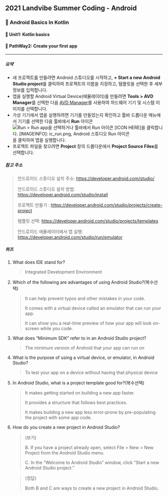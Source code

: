 ## 2021 Landvibe Summer Coding - Android

### 🔎 Android Basics In Kotlin

#### 📌 Unit1: Kotlin basics

#### 📌 PathWay2: Create your first app

<hr>

##### 요약

- 새 프로젝트를 만들려면 Android 스튜디오를 시작하고, **+ Start a new Android Studio project**를 클릭하여 프로젝트의 이름을 지정하고, 템플릿을 선택한 후 세부정보를 입력합니다.
- 앱을 실행할 Android Virtual Device(에뮬레이터)를 만들려면 **Tools > AVD Manager**를 선택한 다음 [AVD Manager](http://developer.android.com/tools/devices/managing-avds.html)를 사용하여 하드웨어 기기 및 시스템 이미지를 선택합니다.
- 가상 기기에서 앱을 실행하려면 기기를 만들었는지 확인하고 툴바 드롭다운 메뉴에서 기기를 선택한 다음 툴바에서 **Run** 아이콘 ![Run > Run app을 선택하거나 툴바에서 Run 아이콘 [ICON HERE]을 클릭합니다. [IMAGEINFO]: ic_run.png, Android 스튜디오 Run 아이콘](https://developer.android.com/codelabs/basic-android-kotlin-training-first-template-project/img/609c3e4473493202.png)을 클릭하여 앱을 실행합니다.
- 프로젝트 파일을 찾으려면 **Project** 창의 드롭다운에서 **Project Source Files**를 선택합니다.



##### 참고 주소

>안드로이드 스튜디오 설치 주소: https://developer.android.com/studio/
>
>안드로이드 스튜디오 설치 방법: https://developer.android.com/studio/install
>
>프로젝트 만들기 : https://developer.android.com/studio/projects/create-project
>
>템플릿 선택: https://developer.android.com/studio/projects/templates
>
>안드로이드 에뮬레이터에서 앱 실행: https://developer.android.com/studio/run/emulator



##### 퀴즈

1. What does IDE stand for?

   > Integrated Development Environment

2. Which of the following are advantages of using Android Studio?(복수선택)

   > It can help prevent typos and other mistakes in your code.
   >
   > It comes with a virtual device called an emulator that can run your app.
   >
   > It can show you a real-time preview of how your app will look on-screen while you code.

3. What does “Minimum SDK” refer to in an Android Studio project?

   > The minimum version of Android that your app can run on

4. What is the purpose of using a virtual device, or emulator, in Android Studio?

   > To test your app on a device without having that physical device

5. In Android Studio, what is a project template good for?(복수선택)

   > It makes getting started on building a new app faster.
   >
   > It provides a structure that follows best practices.
   >
   > It makes building a new app less error-prone by pre-populating the project with some app code.

6. How do you create a new project in Android Studio?

   > (보기)
   >
   > B. If you have a project already open, select File > New > New Project from the Android Studio menu.
   >
   > C. In the “Welcome to Android Studio” window, click “Start a new Android Studio project.”

   > (정답)
   >
   > Both B and C are ways to create a new project in Android Studio.
